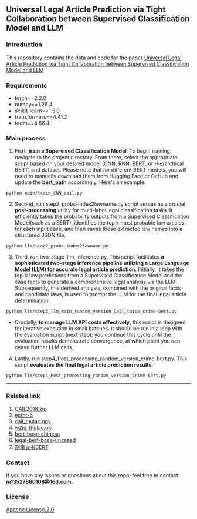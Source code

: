 ## Universal Legal Article Prediction via Tight Collaboration between Supervised Classification Model and LLM
### Introduction
This repository contains the data and code for the paper [Universal Legal Article Prediction via Tight Collaboration between Supervised Classification Model and LLM](https://sites.northwestern.edu/icail2025/accepted-papers/) 


### Requirements
- torch==2.3.0
- numpy==1.26.4
- scikit-learn==1.5.0
- transformers==4.41.2
- tqdm==4.66.4

### Main process

1. Fisrt, **train a Supervised Classification Model**. To begin training, navigate to the project directory. From there, select the appropriate script based on your desired model (CNN, RNN, BERT, or Hierarchical BERT) and dataset. Please note that for different BERT models, you will need to manually download them from Hugging Face or GitHub and update the **bert_path** accordingly. Here's an example:
```shell
python main/train_CNN_cail.py
```

2. Second, run step2_probs-index2lawname.py script serves as a crucial **post-processing** utility for multi-label legal classification tasks. It efficiently takes the probability outputs from a Supervised Classification Model(such as a  BERT), identifies the top k most probable law articles for each input case, and then saves these extracted law names into a structured JSON file. 
```shell
python llm/step2_probs-index2lawname.py
```

3. Third, run two_stage_llm_inference.py. This script facilitates **a sophisticated two-stage inference pipeline utilizing a Large Language Model (LLM) for accurate legal article prediction**. Initially, it takes the top-k law predictions from a Supervised Classification Model and the case facts to generate a comprehensive legal analysis via the LLM. Subsequently, this derived analysis, combined with the original facts and candidate laws, is used to prompt the LLM for the final legal article determination. 
```shell
python llm/step3_llm_main_random_version_Call_twice_crime-bert.py
```

* Crucially, **to manage LLM API costs effectively**, this script is designed for iterative execution in small batches. It should be run in a loop with the evaluation script (next step); you continue this cycle until the evaluation results demonstrate convergence, at which point you can cease further LLM calls.



4. Lastly, run step4_Post_processing_random_version_crime-bert.py. This script **evaluates the final legal article prediction results**.
```shell
python llm/step4_Post_processing_random_version_crime-bert.py
```

---


### Related link
1. [CAIL2018.zip](https://huggingface.co/datasets/china-ai-law-challenge/cail2018)
2. [ecthr-b](https://opil.ouplaw.com/display/10.1093/law:epil/9780199231690/law-9780199231690-e791)
3. [cail_thulac.npy](https://drive.google.com/file/d/1_j1yYuG1VSblMuMCZrqrL0AtxadFUaXC/view?usp=drivesdk+ ) 
4. [w2id_thulac.pkl](https://drive.google.com/file/d/1jnNgilApBRnA2ihldOr1Ceaci_7aFtsD/view?usp=drive_link)
5. [bert-base-chinese](https://huggingface.co/google-bert/bert-base-chinese) 
6. [legal-bert-base-uncased](https://huggingface.co/nlpaueb/legal-bert-base-uncased) 
7. [刑事文书BERT](https://github.com/thunlp/OpenCLaP) 



### Contact
If you have any issues or questions about this repo, feel free to contact **m13527860108@163.com.**
### License
[Apache License 2.0](./LICENSE)
